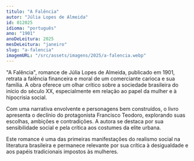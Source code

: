 ```yaml
---
titulo: "A Falência"
autor: "Júlia Lopes de Almeida"
id: 012025
idioma: "português"
ano: "1901"
anoDeLeitura: 2025
mesDeLeitura: "janeiro"
slug: "a-falencia"
imagemURL: "/src/assets/imagens/2025/a-falencia.webp"
---
```


"A Falência", romance de Júlia Lopes de Almeida, publicado em 1901, retrata a falência financeira e moral de um comerciante carioca e sua família. A obra oferece um olhar crítico sobre a sociedade brasileira do início do século XX, especialmente em relação ao papel da mulher e à hipocrisia social.

Com uma narrativa envolvente e personagens bem construídos, o livro apresenta o declínio do protagonista Francisco Teodoro, explorando suas escolhas, ambições e contradições. A autora se destaca por sua sensibilidade social e pela crítica aos costumes da elite urbana.

Este romance é uma das primeiras manifestações do realismo social na literatura brasileira e permanece relevante por sua crítica à desigualdade e aos papéis tradicionais impostos às mulheres.
